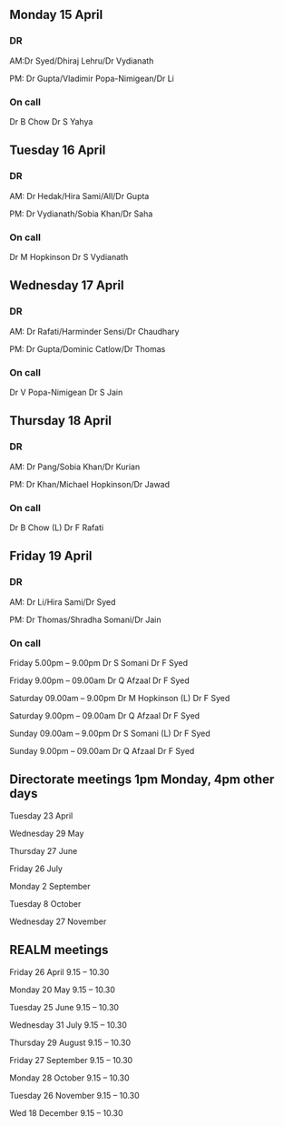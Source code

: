 ## Monday 15 April

### DR 
AM:Dr Syed/Dhiraj Lehru/Dr Vydianath

PM: Dr Gupta/Vladimir Popa-Nimigean/Dr Li

### On call
Dr B Chow	Dr S Yahya

## Tuesday 16 April

### DR 
AM: Dr Hedak/Hira Sami/All/Dr Gupta

PM: Dr Vydianath/Sobia Khan/Dr Saha

### On call
Dr M Hopkinson	Dr S Vydianath

## Wednesday 17 April

### DR 
AM: Dr Rafati/Harminder Sensi/Dr Chaudhary

PM: Dr Gupta/Dominic Catlow/Dr Thomas

### On call
Dr V Popa-Nimigean	Dr S Jain 


## Thursday 18 April

### DR 
AM: Dr Pang/Sobia Khan/Dr Kurian

PM: Dr Khan/Michael Hopkinson/Dr Jawad

### On call
Dr B Chow (L)	Dr F Rafati


## Friday 19 April

### DR 
AM: Dr Li/Hira Sami/Dr Syed

PM: Dr Thomas/Shradha Somani/Dr Jain

### On call
Friday 5.00pm – 9.00pm	Dr S Somani	Dr F Syed

Friday 9.00pm – 09.00am	Dr Q Afzaal	Dr F Syed

Saturday 09.00am – 9.00pm	Dr M Hopkinson (L)	Dr F Syed

Saturday 9.00pm – 09.00am	Dr Q Afzaal	Dr F Syed

Sunday 09.00am – 9.00pm	Dr S Somani (L)	Dr F Syed

Sunday 9.00pm – 09.00am	Dr Q Afzaal	Dr F Syed

## Directorate meetings  1pm Monday, 4pm other days

Tuesday 23 April

Wednesday 29 May

Thursday 27 June

Friday 26 July

Monday 2 September

Tuesday 8 October

Wednesday 27 November


## REALM meetings

Friday 26 April	9.15 – 10.30

Monday 20 May	9.15 – 10.30	

Tuesday 25 June 9.15 – 10.30	

Wednesday 31 July 	9.15 – 10.30	

Thursday 29 August	9.15 – 10.30	

Friday 27 September	9.15 – 10.30	

Monday 28 October  9.15 – 10.30	

Tuesday 26 November	9.15 – 10.30	

Wed 18 December	9.15 – 10.30	





